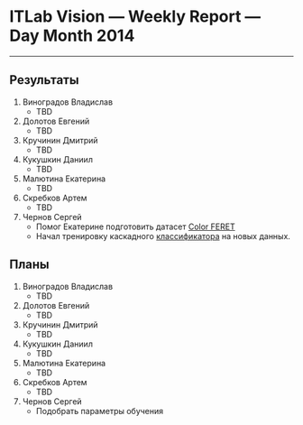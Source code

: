 # ITLab Vision — Weekly Report — Day Month 2014

----------------

## Результаты

  1. Виноградов Владислав
     - TBD
  1. Долотов Евгений
     - TBD
  1. Кручинин Дмитрий
     - TBD
  1. Кукушкин Даниил
     - TBD
  1. Малютина Екатерина
     - TBD
  1. Скребков Артем
     - TBD
  1. Чернов Сергей
     - Помог Екатерине подготовить датасет [Color FERET](http://www.nist.gov/itl/iad/ig/colorferet.cfm)
     - Начал тренировку каскадного [классификатора](https://github.com/ITLab-Vision/FDDB/blob/master/CascadeModels/LBP/LBP_48x48_St-7_Pos5k_Neg-15k.xml) на новых данных.

## Планы

  1. Виноградов Владислав
     - TBD
  1. Долотов Евгений
     - TBD
  1. Кручинин Дмитрий
     - TBD
  1. Кукушкин Даниил
     - TBD
  1. Малютина Екатерина
     - TBD
  1. Скребков Артем
     - TBD
  1. Чернов Сергей
     - Подобрать параметры обучения
